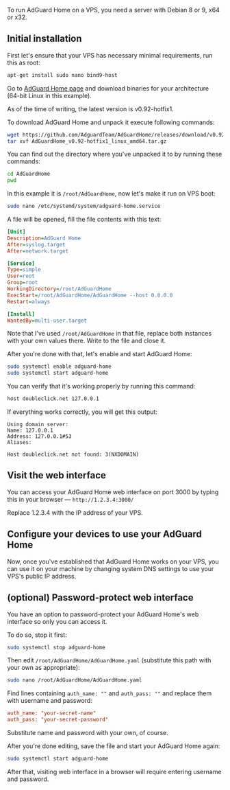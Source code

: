 To run AdGuard Home on a VPS, you need a server with Debian 8 or 9, x64 or x32.

## Initial installation

First let's ensure that your VPS has necessary minimal requirements, run this as root:
```bash
apt-get install sudo nano bind9-host
```

Go to [AdGuard Home page](https://github.com/AdguardTeam/AdGuardHome#installation) and download binaries for your architecture (64-bit Linux in this example).

As of the time of writing, the latest version is v0.92-hotfix1.

To download AdGuard Home and unpack it execute following commands:
```bash
wget https://github.com/AdguardTeam/AdGuardHome/releases/download/v0.92-hotfix1/AdGuardHome_v0.92-hotfix1_linux_amd64.tar.gz
tar xvf AdGuardHome_v0.92-hotfix1_linux_amd64.tar.gz
```

You can find out the directory where you've unpacked it to by running these commands:
```bash
cd AdGuardHome
pwd
```

In this example it is `/root/AdGuardHome`, now let's make it run on VPS boot:
```bash
sudo nano /etc/systemd/system/adguard-home.service
```

A file will be opened, fill the file contents with this text:
```ini
[Unit]
Description=AdGuard Home
After=syslog.target
After=network.target

[Service]
Type=simple
User=root
Group=root
WorkingDirectory=/root/AdGuardHome
ExecStart=/root/AdGuardHome/AdGuardHome --host 0.0.0.0
Restart=always

[Install]
WantedBy=multi-user.target
```

Note that I've used `/root/AdGuardHome` in that file, replace both instances with your own values there. Write to the file and close it.

After you're done with that, let's enable and start AdGuard Home:
```bash
sudo systemctl enable adguard-home
sudo systemctl start adguard-home
```

You can verify that it's working properly by running this command:
```bash
host doubleclick.net 127.0.0.1
```

If everything works correctly, you will get this output:
```
Using domain server:
Name: 127.0.0.1
Address: 127.0.0.1#53
Aliases:

Host doubleclick.net not found: 3(NXDOMAIN)
```

## Visit the web interface
You can access your AdGuard Home web interface on port 3000 by typing this in your browser — `http://1.2.3.4:3000/`

Replace 1.2.3.4 with the IP address of your VPS.

## Configure your devices to use your AdGuard Home

Now, once you've established that AdGuard Home works on your VPS, you can use it on your machine by changing system DNS settings to use your VPS's public IP address.

## (optional) Password-protect web interface

You have an option to password-protect your AdGuard Home's web interface so only you can access it.

To do so, stop it first:
```bash
sudo systemctl stop adguard-home
```

Then edit `/root/AdGuardHome/AdGuardHome.yaml` (substitute this path with your own as appropriate):
```bash
sudo nano /root/AdGuardHome/AdGuardHome.yaml
```

Find lines containing `auth_name: ""` and `auth_pass: ""` and replace them with username and password:
```ini
auth_name: "your-secret-name"
auth_pass: "your-secret-password"
```

Substitute name and password with your own, of course.

After you're done editing, save the file and start your AdGuard Home again:
```bash
sudo systemctl start adguard-home
```

After that, visiting web interface in a browser will require entering username and password.